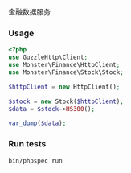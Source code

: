 金融数据服务


### Usage
```php
<?php
use GuzzleHttp\Client;
use Monster\Finance\HttpClient;
use Monster\Finance\Stock\Stock;

$httpClient = new HttpClient();

$stock = new Stock($httpClient);
$data = $stock->HS300();

var_dump($data);
```


### Run tests

    bin/phpspec run
